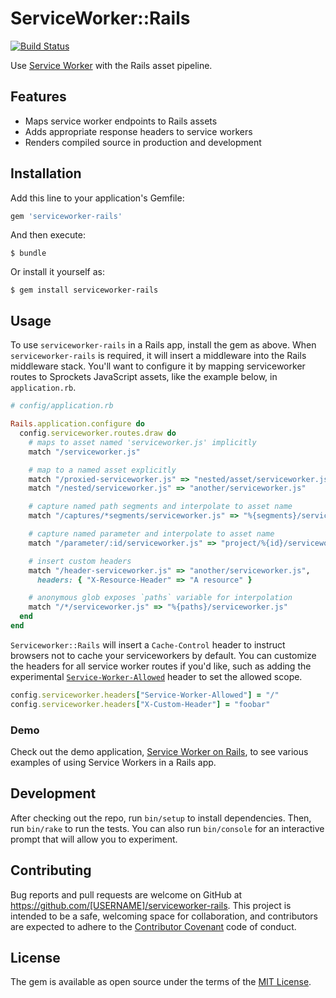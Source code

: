 # ServiceWorker::Rails

[![Build Status](https://travis-ci.org/rossta/serviceworker-rails.svg?branch=master)](https://travis-ci.org/rossta/serviceworker-rails)

Use [Service Worker](https://developer.mozilla.org/en-US/docs/Web/API/Service_Worker_API) with the Rails asset pipeline.

## Features

* Maps service worker endpoints to Rails assets
* Adds appropriate response headers to service workers
* Renders compiled source in production and development

## Installation

Add this line to your application's Gemfile:

```ruby
gem 'serviceworker-rails'
```

And then execute:

    $ bundle

Or install it yourself as:

    $ gem install serviceworker-rails

## Usage

To use `serviceworker-rails` in a Rails app, install the gem as above. When
`serviceworker-rails` is required, it will insert a middleware into the Rails
middleware stack. You'll want to configure it by mapping serviceworker routes to
Sprockets JavaScript assets, like the example below, in `application.rb`.

```ruby
# config/application.rb

Rails.application.configure do
  config.serviceworker.routes.draw do
    # maps to asset named 'serviceworker.js' implicitly
    match "/serviceworker.js"

    # map to a named asset explicitly
    match "/proxied-serviceworker.js" => "nested/asset/serviceworker.js"
    match "/nested/serviceworker.js" => "another/serviceworker.js"

    # capture named path segments and interpolate to asset name
    match "/captures/*segments/serviceworker.js" => "%{segments}/serviceworker.js"

    # capture named parameter and interpolate to asset name
    match "/parameter/:id/serviceworker.js" => "project/%{id}/serviceworker.js"

    # insert custom headers
    match "/header-serviceworker.js" => "another/serviceworker.js",
      headers: { "X-Resource-Header" => "A resource" }

    # anonymous glob exposes `paths` variable for interpolation
    match "/*/serviceworker.js" => "%{paths}/serviceworker.js"
  end
end
```

`Serviceworker::Rails` will insert a `Cache-Control` header to instruct browsers
not to cache your serviceworkers by default. You can customize the headers for all service worker routes if you'd like,
such as adding the experimental [`Service-Worker-Allowed`](https://slightlyoff.github.io/ServiceWorker/spec/service_worker/#service-worker-allowed) header to set the allowed scope.

```ruby
config.serviceworker.headers["Service-Worker-Allowed"] = "/"
config.serviceworker.headers["X-Custom-Header"] = "foobar"
```

### Demo

Check out the demo application, [Service Worker on Rails](https://serviceworker-rails.herokuapp.com/), to see various examples of using Service Workers in a Rails app.

## Development

After checking out the repo, run `bin/setup` to install dependencies. Then, run `bin/rake` to run the tests. You can also run `bin/console` for an interactive prompt that will allow you to experiment.

## Contributing

Bug reports and pull requests are welcome on GitHub at https://github.com/[USERNAME]/serviceworker-rails. This project is intended to be a safe, welcoming space for collaboration, and contributors are expected to adhere to the [Contributor Covenant](http://contributor-covenant.org) code of conduct.

## License

The gem is available as open source under the terms of the [MIT License](http://opensource.org/licenses/MIT).

